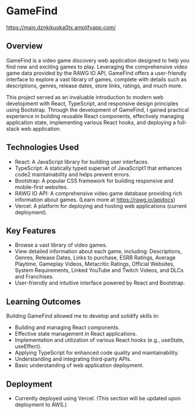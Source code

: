 # GameFind
https://main.dznkikuoka0tx.amplifyapp.com/
## Overview
GameFind is a video game discovery web application designed to help you find new and exciting games to play. Leveraging the comprehensive video game data provided by the RAWG IO API, GameFind offers a user-friendly interface to explore a vast library of games, complete with details such as descriptions, genres, release dates, store links, ratings, and much more.

This project served as an invaluable introduction to modern web development with React, TypeScript, and responsive design principles using Bootstrap. Through the development of GameFind, I gained practical experience in building reusable React components, effectively managing application state, implementing various React hooks, and deploying a full-stack web application.

## Technologies Used
- React: A JavaScript library for building user interfaces.
- TypeScript: A statically typed superset of JavaScript1 that enhances code2 maintainability and helps prevent errors.   
- Bootstrap: A popular CSS framework for building responsive and mobile-first websites.
- RAWG IO API: A comprehensive video game database providing rich information about games. (Learn more at https://rawg.io/apidocs)
- Vercel: A platform for deploying and hosting web applications (current deployment).

## Key Features
- Browse a vast library of video games.
- View detailed information about each game, including: Descriptions, Genres, Release Dates, Links to purchase, ESRB Ratings, Average Playtime, Gameplay Videos, Metacritic Ratings, Official Websites, System Requirements, Linked YouTube and Twitch Videos, and DLCs and Franchises.
- User-friendly and intuitive interface powered by React and Bootstrap.

## Learning Outcomes
Building GameFind allowed me to develop and solidify skills in:
- Building and managing React components.
- Effective state management in React applications.
- Implementation and utilization of various React hooks (e.g., useState, useEffect).
- Applying TypeScript for enhanced code quality and maintainability.
- Understanding and integrating third-party APIs.
- Basic understanding of web application deployment.

## Deployment
- Currently deployed using Vercel.
(This section will be updated upon deployment to AWS.)
